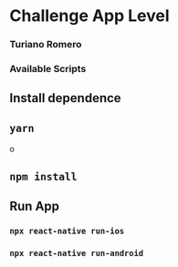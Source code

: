 # Challenge App Level
### Turiano Romero
### Available Scripts

## Install dependence 
## `yarn`
o
## `npm install`

## Run App
### `npx react-native run-ios`
### `npx react-native run-android`




